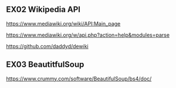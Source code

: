 ## EX02 Wikipedia API

https://www.mediawiki.org/wiki/API:Main_page

https://www.mediawiki.org/w/api.php?action=help&modules=parse

https://github.com/daddyd/dewiki


## EX03 BeautitfulSoup

https://www.crummy.com/software/BeautifulSoup/bs4/doc/

